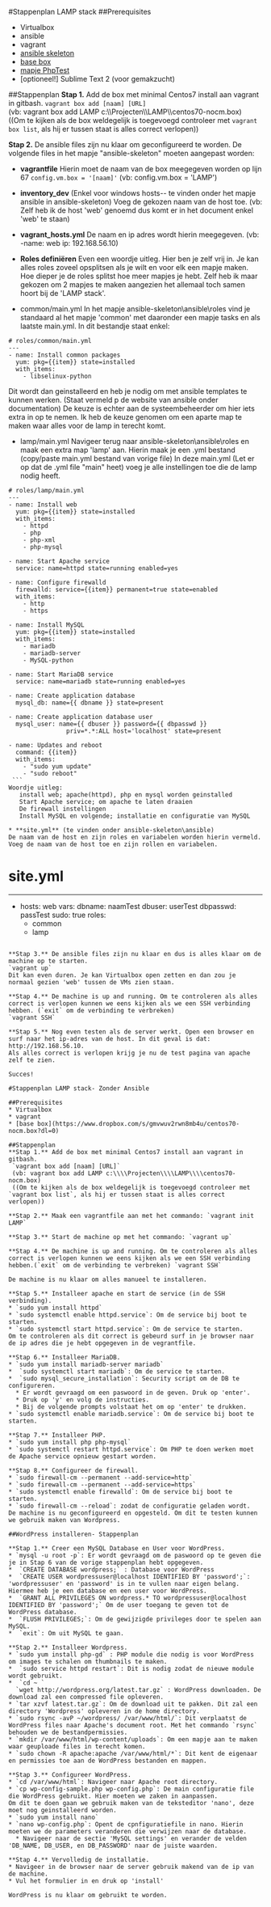 #Stappenplan LAMP stack
##Prerequisites
  * Virtualbox
  * ansible
  * vagrant
  * [ansible skeleton](https://github.com/bertvv/ansible-skeleton)
  * [base box](https://www.dropbox.com/s/gmvwuv2rwn8mb4u/centos70-nocm.box?dl=0)
  * [mapje PhpTest](https://github.com/HoGentTIN/ops-g-07/tree/master/Ansible/PhpTest)
  * [optioneel!] Sublime Text 2 (voor gemakzucht)

##Stappenplan
**Stap 1.** Add de box met minimal Centos7 install aan vagrant in gitbash.
	`vagrant box add [naam] [URL]`  
	(vb: vagrant box add LAMP c:\\\\Projecten\\\\LAMP\\\\centos70-nocm.box)  
	((Om te kijken als de box weldegelijk is toegevoegd controleer met `vagrant box list`, als hij er tussen staat is alles correct verlopen))

**Stap 2.** De ansible files zijn nu klaar om geconfigureerd te worden.
De volgende files in het mapje "ansible-skeleton" moeten aangepast worden:
  * **vagrantfile**
Hierin moet de naam van de box meegegeven worden op lijn 67 `config.vm.box = '[naam]'`
  (vb:  config.vm.box = 'LAMP')  

  * **inventory_dev** (Enkel voor windows hosts-- te vinden onder het mapje ansible in ansible-skeleton)
Voeg de gekozen naam van de host toe.
(vb: Zelf heb ik de host 'web' genoemd dus komt er in het document enkel 'web' te staan)

  * **vagrant_hosts.yml**
De naam en ip adres wordt hierin meegegeven.
(vb: -name: web
      ip: 192.168.56.10)

  * **Roles definiëren**
Even een woordje uitleg. Hier ben je zelf vrij in. Je kan alles roles zoveel opsplitsen als je wilt en voor elk een mapje maken. Hoe dieper je de roles splitst hoe meer mapjes je hebt. Zelf heb ik maar gekozen om 2 mapjes te maken aangezien het allemaal toch samen hoort bij de 'LAMP stack'.
   * common/main.yml
   In het mapje ansible-skeleton\ansible\roles vind je standaard al het mapje 'common' met daaronder een mapje tasks en als     laatste main.yml.
   In dit bestandje staat enkel:
   ```
   # roles/common/main.yml
   ---
   - name: Install common packages
     yum: pkg={{item}} state=installed
     with_items:
       - libselinux-python
   ```
   Dit wordt dan geinstalleerd en heb je nodig om met ansible templates te kunnen werken. (Staat vermeld p de website van   ansible onder documentation)
   De keuze is echter aan de systeembeheerder om hier iets extra in op te nemen. Ik heb de keuze genomen om een aparte map te    maken waar alles voor de lamp in terecht komt.

   * lamp/main.yml
   Navigeer terug naar ansible-skeleton\ansible\roles en maak een extra map 'lamp' aan. Hierin maak je een .yml bestand      (copy/paste main.yml bestand van vorige file)
   In deze main.yml (Let er op dat de .yml file "main" heet) voeg je alle instellingen toe die de lamp nodig heeft.
   ```
   # roles/lamp/main.yml
   ---
   - name: Install web
     yum: pkg={{item}} state=installed
     with_items:
       - httpd
       - php
       - php-xml
       - php-mysql

   - name: Start Apache service
     service: name=httpd state=running enabled=yes
     
   - name: Configure firewalld
     firewalld: service={{item}} permanent=true state=enabled
     with_items:
       - http
       - https
       
   - name: Install MySQL
     yum: pkg={{item}} state=installed
     with_items:
       - mariadb
       - mariadb-server
       - MySQL-python

   - name: Start MariaDB service
     service: name=mariadb state=running enabled=yes

   - name: Create application database
     mysql_db: name={{ dbname }} state=present

   - name: Create application database user
     mysql_user: name={{ dbuser }} password={{ dbpasswd }}
                   priv=*.*:ALL host='localhost' state=present

   - name: Updates and reboot
     command: {{item}}
     with_items:
       - "sudo yum update"
       - "sudo reboot"
    ```
   Woordje uitleg:  
      install web; apache(httpd), php en mysql worden geinstalled  
      Start Apache service; om apache te laten draaien  
      De firewall instellingen  
      Install MySQL en volgende; installatie en configuratie van MySQL

   * **site.yml** (te vinden onder ansible-skeleton\ansible)
   De naam van de host en zijn roles en variabelen worden hierin vermeld.
   Voeg de naam van de host toe en zijn rollen en variabelen.
   ```
   # site.yml
   ---
   - hosts: web
     vars: 
       dbname: naamTest
       dbuser: userTest
       dbpasswd: passTest
     sudo: true
     roles:
       - common
       - lamp
   ```

**Stap 3.** De ansible files zijn nu klaar en dus is alles klaar om de machine op te starten.
`vagrant up`
Dit kan even duren. Je kan Virtualbox open zetten en dan zou je normaal gezien 'web' tussen de VMs zien staan.

**Stap 4.** De machine is up and running. Om te controleren als alles correct is verlopen kunnen we eens kijken als we een SSH verbinding hebben. (`exit` om de verbinding te verbreken)
 `vagrant SSH`

**Stap 5.** Nog even testen als de server werkt. Open een browser en surf naar het ip-adres van de host. In dit geval is dat: http://192.168.56.10.
Als alles correct is verlopen krijg je nu de test pagina van apache zelf te zien.

Succes!

#Stappenplan LAMP stack- Zonder Ansible

##Prerequisites
  * Virtualbox
  * vagrant
  * [base box](https://www.dropbox.com/s/gmvwuv2rwn8mb4u/centos70-nocm.box?dl=0)

##Stappenplan
**Stap 1.** Add de box met minimal Centos7 install aan vagrant in gitbash.
	`vagrant box add [naam] [URL]`  
	(vb: vagrant box add LAMP c:\\\\Projecten\\\\LAMP\\\\centos70-nocm.box)  
	((Om te kijken als de box weldegelijk is toegevoegd controleer met `vagrant box list`, als hij er tussen staat is alles correct verlopen))  
	
**Stap 2.** Maak een vagrantfile aan met het commando: `vagrant init LAMP`  

**Stap 3.** Start de machine op met het commando: `vagrant up`  

**Stap 4.** De machine is up and running. Om te controleren als alles correct is verlopen kunnen we eens kijken als we een SSH verbinding hebben.(`exit` om de verbinding te verbreken) `vagrant SSH`  

De machine is nu klaar om alles manueel te installeren.  

**Stap 5.** Installeer apache en start de service (in de SSH verbinding).  
  * `sudo yum install httpd`  
  * `sudo systemctl enable httpd.service`: Om de service bij boot te starten.
  * `sudo systemctl start httpd.service`: Om de service te starten.
Om te controleren als dit correct is gebeurd surf in je browser naar de ip adres die je hebt opgegeven in de vegrantfile.  

**Stap 6.** Installeer MariaDB.
  * `sudo yum install mariadb-server mariadb`
  *  `sudo systemctl start mariadb`: Om de service te starten.
  *  `sudo mysql_secure_installation`: Security script om de DB te configureren.  
     * Er wordt gevraagd om een paswoord in de geven. Druk op 'enter'.
     * Druk op 'y' en volg de instructies.
     * Bij de volgende prompts volstaat het om op 'enter' te drukken.
  * `sudo systemctl enable mariadb.service`: Om de service bij boot te starten.

**Stap 7.** Installeer PHP.
  * `sudo yum install php php-mysql`
  * `sudo systemctl restart httpd.service`: Om PHP te doen werken moet de Apache service opnieuw gestart worden.  

**Stap 8.** Configureer de firewall.
  * `sudo firewall-cm --permanent --add-service=http`
  * `sudo firewall-cm --permanent --add-service=https`
  * `sudo systemctl enable firewalld`: Om de service bij boot te starten.
  * `sudo firewall-cm --reload`: zodat de configuratie geladen wordt.
 De machine is nu geconfigureerd en opgesteld. Om dit te testen kunnen we gebruik maken van Wordpress.  

##WordPress installeren- Stappenplan  

**Stap 1.** Creer een MySQL Database en User voor WordPress.  
  * `mysql -u root -p`: Er wordt gevraagd om de paswoord op te geven die je in Stap 6 van de vorige stappenplan hebt opgegeven.
  *  `CREATE DATABASE wordpress;` : Database voor WordPress
  *  `CREATE USER wordpressuser@localhost IDENTIFIED BY 'password';`: 'wordpressuser' en 'password' is in te vullen naar eigen belang. Hiermee heb je een database en een user voor WordPress.
  *  `GRANT ALL PRIVILEGES ON wordpress.* TO wordpressuser@localhost IDENTIFIED BY 'password';` Om de user toegang te geven tot de WordPress database.
  *  `FLUSH PRIVILEGES;`: Om de gewijzigde privileges door te spelen aan MySQL.
  *  `exit`: Om uit MySQL te gaan.   
 
**Stap 2.** Installeer Wordpress.
  * `sudo yum install php-gd` : PHP module die nodig is voor WordPress om images te schalen om thumbnails te maken.
  *  `sudo service httpd restart`: Dit is nodig zodat de nieuwe module wordt gebruikt.
  *  `cd ~ `
     `wget http://wordpress.org/latest.tar.gz` : WordPress downloaden. De download zal een compressed file opleveren.
  * `tar xzvf latest.tar.gz`: Om de download uit te pakken. Dit zal een directory 'Wordpress' opleveren in de home directory.
  * `sudo rsync -avP ~/wordpress/ /var/www/html/`: Dit verplaatst de WordPress files naar Apache's document root. Met het commando `rsync` behouden we de bestandpermissies.
  * `mkdir /var/www/html/wp-content/uploads`: Om een mapje aan te maken waar geuploade files in terecht komen.
  * `sudo chown -R apache:apache /var/www/html/*`: Dit kent de eigenaar en permissies toe aan de WordPress bestanden en mappen.  

**Stap 3.** Configureer WordPress.
  * `cd /var/www/html`: Navigeer naar Apache root directory.
  * `cp wp-config-sample.php wp-config.php`: De main configuratie file die WordPress gebruikt. Hier moeten we zaken in aanpassen.
 Om dit te doen gaan we gebruik maken van de teksteditor 'nano', deze moet nog geinstalleerd worden.
  * `sudo yum install nano`
  * `nano wp-config.php`: Opent de cpnfiguratiefile in nano. Hierin moeten we de parameters veranderen die verwijzen naar de database.
     * Navigeer naar de sectie 'MySQL settings' en verander de velden 'DB_NAME, DB_USER, en DB_PASSWORD' naar de juiste waarden.

**Stap 4.** Vervolledig de installatie.
  * Navigeer in de browser naar de server gebruik makend van de ip van de machine.
  * Vul het formulier in en druk op 'install'  

WordPress is nu klaar om gebruikt te worden.

